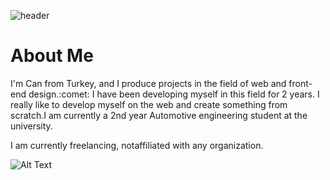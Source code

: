 ![header](https://capsule-render.vercel.app/api?type=waving&color=0:c06c84,90:f67280&height=300&section=header&text=Hey%20Everyvone!!!&desc=I'm%20Front-End%20Developer&descSize=20&descAlign=70&animation=fadeIn&fontColor=ffffff&fontSize=70)

<h1>About Me</h1>

<p>I'm Can from Turkey, and I produce projects in the field of web and front-end design.:comet: I have been developing myself in this field for 2 years. I really like to
develop myself on the web and create something from scratch.I am currently a 2nd year Automotive engineering student at the university. 
  
I am currently freelancing, notaffiliated with any organization.</p>
![Alt Text](https://media.tenor.com/hKVgBccfricAAAAC/eren-attack.gif)
